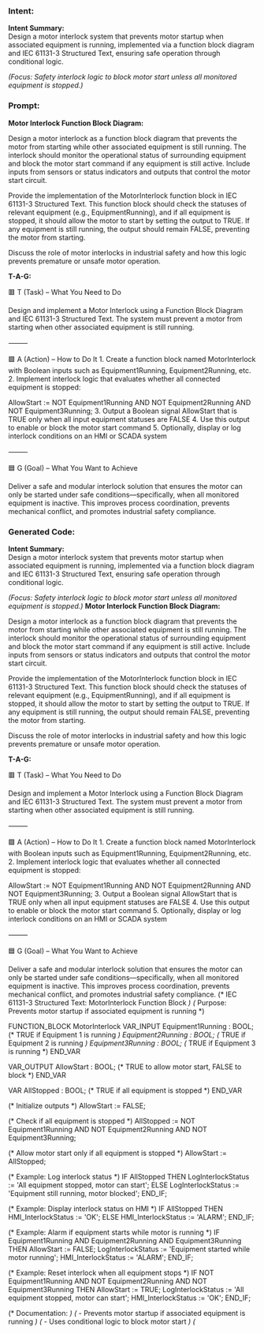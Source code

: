 ### Intent:
**Intent Summary:**  
Design a motor interlock system that prevents motor startup when associated equipment is running, implemented via a function block diagram and IEC 61131-3 Structured Text, ensuring safe operation through conditional logic.  

*(Focus: Safety interlock logic to block motor start unless all monitored equipment is stopped.)*

### Prompt:
**Motor Interlock Function Block Diagram:**

Design a motor interlock as a function block diagram that prevents the motor from starting while other associated equipment is still running. The interlock should monitor the operational status of surrounding equipment and block the motor start command if any equipment is still active. Include inputs from sensors or status indicators and outputs that control the motor start circuit.

Provide the implementation of the MotorInterlock function block in IEC 61131-3 Structured Text. This function block should check the statuses of relevant equipment (e.g., EquipmentRunning), and if all equipment is stopped, it should allow the motor to start by setting the output to TRUE. If any equipment is still running, the output should remain FALSE, preventing the motor from starting.

Discuss the role of motor interlocks in industrial safety and how this logic prevents premature or unsafe motor operation.

**T-A-G:**

🟥 T (Task) – What You Need to Do

Design and implement a Motor Interlock using a Function Block Diagram and IEC 61131-3 Structured Text. The system must prevent a motor from starting when other associated equipment is still running.

⸻

🟩 A (Action) – How to Do It
	1.	Create a function block named MotorInterlock with Boolean inputs such as Equipment1Running, Equipment2Running, etc.
	2.	Implement interlock logic that evaluates whether all connected equipment is stopped:

 AllowStart := NOT Equipment1Running AND NOT Equipment2Running AND NOT Equipment3Running;
 	3.	Output a Boolean signal AllowStart that is TRUE only when all input equipment statuses are FALSE
	4.	Use this output to enable or block the motor start command
	5.	Optionally, display or log interlock conditions on an HMI or SCADA system

⸻

🟦 G (Goal) – What You Want to Achieve

Deliver a safe and modular interlock solution that ensures the motor can only be started under safe conditions—specifically, when all monitored equipment is inactive. This improves process coordination, prevents mechanical conflict, and promotes industrial safety compliance.

### Generated Code:
**Intent Summary:**  
Design a motor interlock system that prevents motor startup when associated equipment is running, implemented via a function block diagram and IEC 61131-3 Structured Text, ensuring safe operation through conditional logic.  

*(Focus: Safety interlock logic to block motor start unless all monitored equipment is stopped.)*
**Motor Interlock Function Block Diagram:**

Design a motor interlock as a function block diagram that prevents the motor from starting while other associated equipment is still running. The interlock should monitor the operational status of surrounding equipment and block the motor start command if any equipment is still active. Include inputs from sensors or status indicators and outputs that control the motor start circuit.

Provide the implementation of the MotorInterlock function block in IEC 61131-3 Structured Text. This function block should check the statuses of relevant equipment (e.g., EquipmentRunning), and if all equipment is stopped, it should allow the motor to start by setting the output to TRUE. If any equipment is still running, the output should remain FALSE, preventing the motor from starting.

Discuss the role of motor interlocks in industrial safety and how this logic prevents premature or unsafe motor operation.

**T-A-G:**

🟥 T (Task) – What You Need to Do

Design and implement a Motor Interlock using a Function Block Diagram and IEC 61131-3 Structured Text. The system must prevent a motor from starting when other associated equipment is still running.

⸻

🟩 A (Action) – How to Do It
	1.	Create a function block named MotorInterlock with Boolean inputs such as Equipment1Running, Equipment2Running, etc.
	2.	Implement interlock logic that evaluates whether all connected equipment is stopped:

 AllowStart := NOT Equipment1Running AND NOT Equipment2Running AND NOT Equipment3Running;
 	3.	Output a Boolean signal AllowStart that is TRUE only when all input equipment statuses are FALSE
	4.	Use this output to enable or block the motor start command
	5.	Optionally, display or log interlock conditions on an HMI or SCADA system

⸻

🟦 G (Goal) – What You Want to Achieve

Deliver a safe and modular interlock solution that ensures the motor can only be started under safe conditions—specifically, when all monitored equipment is inactive. This improves process coordination, prevents mechanical conflict, and promotes industrial safety compliance.
(* IEC 61131-3 Structured Text: MotorInterlock Function Block *)
(* Purpose: Prevents motor startup if associated equipment is running *)

FUNCTION_BLOCK MotorInterlock
VAR_INPUT
    Equipment1Running : BOOL; (* TRUE if Equipment 1 is running *)
    Equipment2Running : BOOL; (* TRUE if Equipment 2 is running *)
    Equipment3Running : BOOL; (* TRUE if Equipment 3 is running *)
END_VAR

VAR_OUTPUT
    AllowStart : BOOL; (* TRUE to allow motor start, FALSE to block *)
END_VAR

VAR
    AllStopped : BOOL; (* TRUE if all equipment is stopped *)
END_VAR

(* Initialize outputs *)
AllowStart := FALSE;

(* Check if all equipment is stopped *)
AllStopped := NOT Equipment1Running AND NOT Equipment2Running AND NOT Equipment3Running;

(* Allow motor start only if all equipment is stopped *)
AllowStart := AllStopped;

(* Example: Log interlock status *)
IF AllStopped THEN
    LogInterlockStatus := 'All equipment stopped, motor can start';
ELSE
    LogInterlockStatus := 'Equipment still running, motor blocked';
END_IF;

(* Example: Display interlock status on HMI *)
IF AllStopped THEN
    HMI_InterlockStatus := 'OK';
ELSE
    HMI_InterlockStatus := 'ALARM';
END_IF;

(* Example: Alarm if equipment starts while motor is running *)
IF Equipment1Running AND Equipment2Running AND Equipment3Running THEN
    AllowStart := FALSE;
    LogInterlockStatus := 'Equipment started while motor running';
    HMI_InterlockStatus := 'ALARM';
END_IF;

(* Example: Reset interlock when all equipment stops *)
IF NOT Equipment1Running AND NOT Equipment2Running AND NOT Equipment3Running THEN
    AllowStart := TRUE;
    LogInterlockStatus := 'All equipment stopped, motor can start';
    HMI_InterlockStatus := 'OK';
END_IF;

(* Documentation: *)
(* - Prevents motor startup if associated equipment is running *)
(* - Uses conditional logic to block motor start *)
(*
